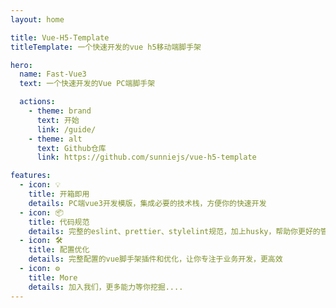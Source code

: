 ```yaml
---
layout: home

title: Vue-H5-Template
titleTemplate: 一个快速开发的vue h5移动端脚手架

hero:
  name: Fast-Vue3
  text: 一个快速开发的Vue PC端脚手架

  actions:
    - theme: brand
      text: 开始
      link: /guide/
    - theme: alt
      text: Github仓库
      link: https://github.com/sunniejs/vue-h5-template

features:
  - icon: 💡
    title: 开箱即用
    details: PC端vue3开发模版，集成必要的技术栈，方便你的快速开发
  - icon: 📦
    title: 代码规范
    details: 完整的eslint、prettier、stylelint规范，加上husky，帮助你更好的管理代码
  - icon: 🛠️
    title: 配置优化
    details: 完整配置的vue脚手架插件和优化，让你专注于业务开发，更高效
  - icon: ⚙️
    title: More
    details: 加入我们，更多能力等你挖掘....
---
```

